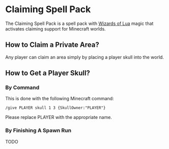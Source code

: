 # Claiming Spell Pack
The Claiming Spell Pack is a spell pack with [Wizards of Lua](http://www.wizards-of-lua.net) magic that activates claiming support for Minecraft worlds.

## How to Claim a Private Area?
Any player can claim an area simply by placing a player skull into the world.

## How to Get a Player Skull?
### By Command
This is done with the following Minecraft command:
```
/give PLAYER skull 1 3 {SkullOwner:"PLAYER"}
```
Please replace PLAYER with the appropriate name.

### By Finishing A Spawn Run
TODO
